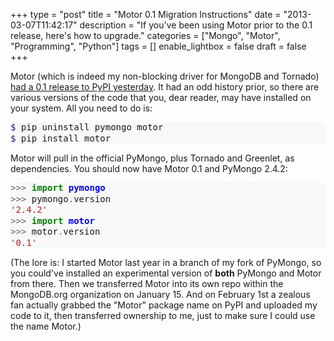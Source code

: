 +++
type = "post"
title = "Motor 0.1 Migration Instructions"
date = "2013-03-07T11:42:17"
description = "If you've been using Motor prior to the 0.1 release, here's how to upgrade."
categories = ["Mongo", "Motor", "Programming", "Python"]
tags = []
enable_lightbox = false
draft = false
+++

<p>Motor (which is indeed my non-blocking driver for MongoDB and Tornado) <a href="/blog/motor-officially-released/">had a 0.1 release to PyPI yesterday</a>. It had an odd history prior, so there are various versions of the code that you, dear reader, may have installed on your system. All you need to do is:</p>
<div class="codehilite" style="background: #f8f8f8"><pre style="line-height: 125%"><span style="color: #19177C">$ </span>pip uninstall pymongo motor
<span style="color: #19177C">$ </span>pip install motor
</pre></div>


<p>Motor will pull in the official PyMongo, plus Tornado and Greenlet, as dependencies. You should now have Motor 0.1 and PyMongo 2.4.2:</p>
<div class="codehilite" style="background: #f8f8f8"><pre style="line-height: 125%"><span style="color: #666666">&gt;&gt;&gt;</span> <span style="color: #008000; font-weight: bold">import</span> <span style="color: #0000FF; font-weight: bold">pymongo</span>
<span style="color: #666666">&gt;&gt;&gt;</span> pymongo<span style="color: #666666">.</span>version
<span style="color: #BA2121">&#39;2.4.2&#39;</span>
<span style="color: #666666">&gt;&gt;&gt;</span> <span style="color: #008000; font-weight: bold">import</span> <span style="color: #0000FF; font-weight: bold">motor</span>
<span style="color: #666666">&gt;&gt;&gt;</span> motor<span style="color: #666666">.</span>version
<span style="color: #BA2121">&#39;0.1&#39;</span>
</pre></div>


<p>(The lore is: I started Motor last year in a branch of my fork of PyMongo, so you could've installed an experimental version of <strong>both</strong> PyMongo and Motor from there. Then we transferred Motor into its own repo within the MongoDB.org organization on January 15. And on February 1st a zealous fan actually grabbed the "Motor" package name on PyPI and uploaded my code to it, then transferred ownership to me, just to make sure I could use the name Motor.)</p>
    